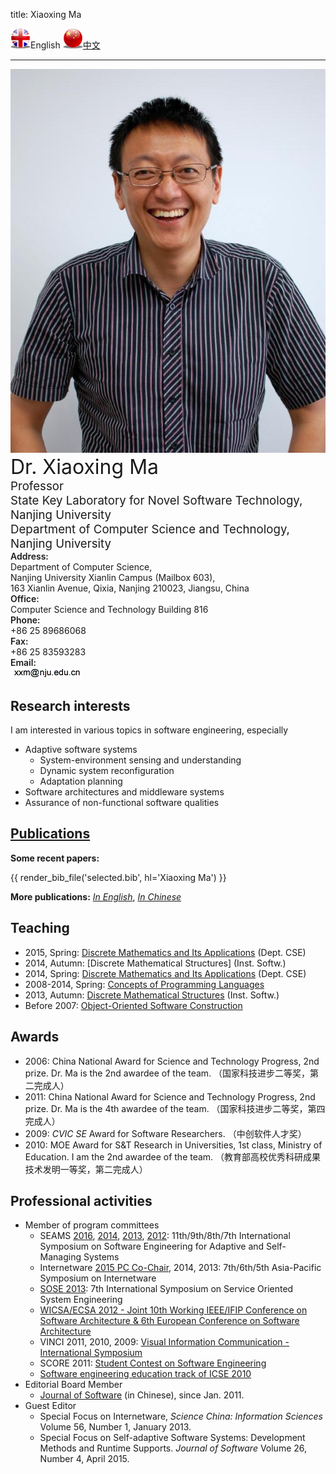 title: Xiaoxing Ma

<img width="32" alt="" src="static/uk-icon-small.png" />English
<a href="cn/"><img width="32" alt="" src="static/china-icon-small.png" />中文</a>

<hr/>

<div class="news-body">
    <div class="row gutter k-equal-height"><!-- row -->
        <div class="col-lg-3 col-md-4 col-sm-12">
            <img src="static/xxm-happy.jpg" alt="Xiaoxing Ma" class="aligncenter" />
        </div>
        <div class="col-lg-9 col-md-8 col-sm-12">
            <div class="row gutter k-equal-height"><!-- nesting row -->
                <div class="col-lg-12">
                    <span style="font-size:24pt">Dr. Xiaoxing Ma</span>
                </div>
            </div><!-- nesting row end -->
            <div class="row gutter k-equal-height"><!-- nesting row -->
                <div class="col-lg-12">
                    <span style="font-size:14pt">Professor</span>
                </div>
            </div><!-- nesting row end -->
            <div class="row gutter k-equal-height"><!-- nesting row -->
                <div class="col-lg-12">
                    <span style="font-size:14pt">State Key Laboratory for Novel Software Technology, Nanjing University</span>
                </div>
            </div><!-- nesting row end -->
            <div class="row gutter k-equal-height"><!-- nesting row -->
                <div class="col-lg-12">
                    <span style="font-size:14pt">Department of Computer Science and Technology, Nanjing University</span>
                </div>
            </div><!-- nesting row end -->
            <div class="row gutter k-equal-height"><!-- nesting row -->
                <div class="col-lg-1 col-md-2 col-sm-12">
                    <span style="font-weight: 600;">Address:</span>
                </div>
                <div class="col-lg-11 col-md-10 col-sm-12">
                    <div clas="row">
                        <div class="col-lg-12">
                            Department of Computer Science,
                        </div>
                    </div>
                    <div clas="row">
                        <div class="col-lg-12">
                            Nanjing University Xianlin Campus (Mailbox 603),
                        </div>
                    </div>
                    <div clas="row">
                        <div class="col-lg-12">
                            163 Xianlin Avenue, Qixia, Nanjing 210023, Jiangsu, China
                        </div>
                    </div>
                </div>
            </div><!-- nesting row end -->
            <div class="row gutter k-equal-height"><!-- nesting row -->
                <div class="col-lg-1 col-md-2 col-sm-12">
                    <span style="font-weight: 600;">Office:</span>
                </div>
                <div class="col-lg-11 col-md-10 col-sm-12">
                    <div clas="row">
                        <div class="col-lg-12">
                            Computer Science and Technology Building 816
                        </div>
                    </div>
                </div>
            </div><!-- nesting row end -->
            <div class="row gutter k-equal-height"><!-- nesting row -->
                <div class="col-lg-1 col-md-2 col-sm-12">
                    <span style="font-weight: 600;">Phone:</span>
                </div>
                <div class="col-lg-11 col-md-10 col-sm-12">
                    <div clas="row">
                        <div class="col-lg-12">
                            +86 25 89686068
                        </div>
                    </div>
                </div>
            </div><!-- nesting row end -->
            <div class="row gutter k-equal-height"><!-- nesting row -->
                <div class="col-lg-1 col-md-2 col-sm-12">
                    <span style="font-weight: 600;">Fax:</span>
                </div>
                <div class="col-lg-11 col-md-10 col-sm-12">
                    <div clas="row">
                        <div class="col-lg-12">
                            +86 25 83593283
                        </div>
                    </div>
                </div>
            </div><!-- nesting row end -->
            <div class="row gutter k-equal-height"><!-- nesting row -->
                <div class="col-lg-1 col-md-2 col-sm-12">
                    <span style="font-weight: 600;">Email:</span>
                </div>
                <div class="col-lg-11 col-md-10 col-sm-12">
                    <div clas="row">
                        <div class="col-lg-12">
                            <img src="static/email_nju.gif"/>
                        </div>
                    </div>
                </div>
            </div><!-- nesting row end -->
        </div>
    </div><!-- row end -->
</div>

<!--
## Short biography
Dr. Xiaoxing Ma is a professor at the [[http://cs.nju.edu.cn][Department of Computer Science and Technology]], [[http://www.nju.edu.cn][Nanjing University]]. He got his B.Sc., M.Sc. and Ph.D., all in Computer Science, from the same University in 1997, 2000 and 2003, respectively. 

He worked as a Borsa Post-Doc in the [[http://deepse.dei.polimi.it/][DEEP-SE group]], [[http://www.polimi.it/][Politecnico di Milano]] from Dec. 2009 to Nov. 2010. He was once a research assistant in the [[http://www.comp.polyu.edu.hk/][Department of Computing]], [[http://www.polyu.edu.hk/][Hong Kong Polytechnic University]] from Oct. 2001 to Mar. 2002. 
-->

## Research interests

I am interested in various topics in software engineering, especially

* Adaptive software systems
    * System-environment sensing and understanding 
    * Dynamic system reconfiguration
    * Adaptation planning 
* Software architectures and middleware systems
* Assurance of non-functional software qualities

## [Publications](publications)
**Some recent papers:**

{{ render_bib_file('selected.bib', hl='Xiaoxing Ma') }}

**More publications:** [_In English_](publications), [_In Chinese_](http://www.c-dblp.cn/search_result.php?author_name=%E9%A9%AC%E6%99%93%E6%98%9F)

## Teaching
   * 2015, Spring: [Discrete Mathematics and Its Applications](http://moon.nju.edu.cn/courses/course/view.php?id=31) (Dept. CSE)
   * 2014, Autumn: [Discrete Mathematical Structures] (Inst. Softw.)
   * 2014, Spring: [Discrete Mathematics and Its Applications](http://moon.nju.edu.cn/courses/course/view.php?id=25) (Dept. CSE)
   * 2008-2014, Spring: [Concepts of Programming Languages](copl)
   * 2013, Autumn: [Discrete Mathematical Structures](DMS2013.html) (Inst. Softw.)
   * Before 2007:  [Object-Oriented Software Construction](OOT2007.html)

## Awards
   * 2006: China National Award for Science and Technology Progress, 2nd prize. Dr. Ma is the 2nd awardee of the team. （国家科技进步二等奖，第二完成人）
   * 2011: China National Award for Science and Technology Progress, 2nd prize. Dr. Ma is the 4th awardee of the team. （国家科技进步二等奖，第四完成人）
   * 2009: _CVIC SE_ Award for Software Researchers. （中创软件人才奖）
   * 2010: MOE Award for S&T Research in Universities, 1st class, Ministry of Education. I am the 2nd awardee of the team. （教育部高校优秀科研成果技术发明一等奖，第二完成人）

## Professional activities

* Member of program committees 
    * SEAMS [2016](http://seams2016.jgreen.de/), [2014](http://seams2014.uni-paderborn.de/), [2013](http://www.yorku.ca/mlitoiu/seams2013/), [2012](http://www.seams2012.cs.uvic.ca/): 11th/9th/8th/7th International Symposium on Software Engineering for Adaptive and Self-Managing Systems
    * Internetware [2015 PC Co-Chair](http://internetware2015.trustie.net/), 2014, 2013: 7th/6th/5th Asia-Pacific Symposium on Internetware 
    * [SOSE 2013](http://sei.pku.edu.cn/conference/sose2013/): 7th International Symposium on Service Oriented System Engineering
    * [WICSA/ECSA 2012 - Joint 10th Working IEEE/IFIP Conference on Software Architecture & 6th European Conference on Software Architecture](http://www.wicsa.net/)
    * VINCI 2011, 2010, 2009: [Visual Information Communication - International Symposium](http://www.cse.ust.hk/vinci2011/)
    * SCORE 2011: [Student Contest on Software Engineering](http://score-contest.org/2011/)
    * [Software engineering education track of ICSE 2010](http://www.sbs.co.za/ICSE2010/3-EVENTS/_TRACKS/ICSE2010_SE-EDUCATION.html)
* Editorial Board Member 
    * [Journal of Software](http://www.jos.org.cn) (in Chinese), since Jan. 2011.
* Guest Editor 
    * Special Focus on Internetware, _Science China: Information Sciences_ Volume 56, Number 1, January 2013.
    * Special Focus on Self-adaptive Software Systems: Development Methods and Runtime Supports. _Journal of Software_ Volume 26, Number 4, April 2015.

